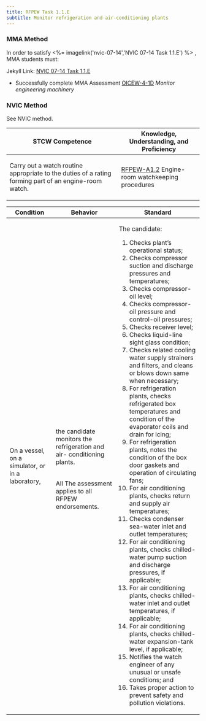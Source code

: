 ```yaml
---
title: RFPEW Task 1.1.E 
subtitle: Monitor refrigeration and air-conditioning plants
---
```



### MMA Method

In order to satisfy <%= imagelink('nvic-07-14','NVIC 07-14  Task  1.1.E') %> , MMA students must:

Jekyll Link: [NVIC 07-14  Task  1.1.E](/stcw23/assets/images/nvic-07-14.pdf)

* Successfully complete MMA Assessment  [OICEW-4-1D](OICEW-4-1D) *Monitor engineering machinery*


### NVIC Method

<a onclick="togglevisibility('nvic_methods')" >See NVIC method.</a>

<div id='nvic_methods' class='hide'>

<table>
<thead>
<tr>
<th class='forty'> STCW Competence </th>
<th class='sixty'> Knowledge, Understanding, and Proficiency </th>
</tr>
</thead>




<tbody>
<tr><td markdown='1'>

Carry out a watch routine appropriate to the duties of a rating forming part of an engine-room watch.

</td><td markdown='1'>

[RFPEW-A1.2](../../tables/34.html#RFPEW-A1.2) Engine-room watchkeeping procedures

</td></tr>


</tbody>
</table>


<table>
<thead>
<tr><th class='twenty'>  Condition </th><th class='twenty'> Behavior </th><th  class='sixty'>Standard </th></tr>
</thead>
<tbody >



<tr><td markdown='1'>

On a vessel, on a simulator, or in a laboratory,

</td><td markdown='1'>

the candidate monitors the refrigeration and air- conditioning plants.

<br>

<div class="tooltip">All
<span class="tooltiptext">
The assessment applies to all RFPEW endorsements.
</span>
</div>


</td><td markdown='1'>

The candidate:

1. Checks plant’s operational status;
2. Checks compressor suction and discharge pressures and temperatures;
3. Checks compressor-oil level;
4. Checks compressor-oil pressure and control-oil pressures;
5. Checks receiver level;
6. Checks liquid-line sight glass condition;
7. Checks related cooling water supply strainers and filters, and cleans or blows down same when necessary;
8. For refrigeration plants, checks refrigerated box temperatures and condition of the evaporator coils and drain for icing;
9. For refrigeration plants, notes the condition of the box door gaskets and operation of circulating fans;
10. For air conditioning plants, checks return and supply air temperatures;
11. Checks condenser sea-water inlet and outlet temperatures;
12. For air conditioning plants, checks chilled-water pump suction and discharge pressures, if applicable;
13. For air conditioning plants, checks chilled-water inlet and outlet temperatures, if applicable;
14. For air conditioning plants, checks chilled-water expansion-tank level, if applicable;
15. Notifies the watch engineer of any unusual or unsafe conditions; and
16. Takes proper action to prevent safety and pollution violations.

</td></tr>
</tbody>
</table>
</div>
